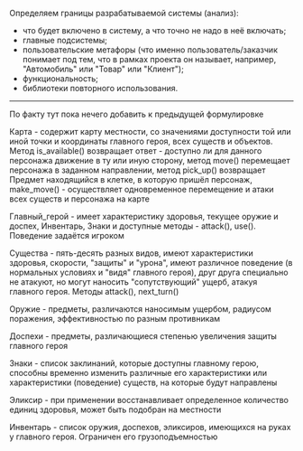 Определяем границы разрабатываемой системы (анализ):

- что будет включено в систему, а что точно не надо в неё включать;
- главные подсистемы;
- пользовательские метафоры (что именно пользователь/заказчик понимает под тем, что в рамках проекта он называет, например, "Автомобиль" или "Товар" или "Клиент");
- функциональность;
- библиотеки повторного использования.

---

По факту тут пока нечего добавить к предыдущей формулировке

Карта - содержит карту местности, со значениями доступности той или иной точки и координаты главного героя, всех существ и объектов. Метод is_available() возвращает ответ - доступно ли для данного персонажа движение в ту или иную сторону, метод move() перемещает персонажа в заданном направлении, метод pick_up() возвращает Предмет находящийся в клетке, в которую пришёл персонаж, make_move() - осуществляет одновременное перемещение и атаки всех существ и персонажа на карте

Главный_герой - имеет характеристику здоровья, текущее оружие и доспех, Инвентарь, Знаки и доступные методы - attack(), use(). Поведение задаётся игроком

Существа - пять-десять разных видов, имеют характеристики здоровья, скорости, "защиты" и "урона", имеют различное поведение (в нормальных условиях и "видя" главного героя), друг друга специально не атакуют, но могут наносить "сопутствующий" ущерб, атакуя главного героя. Методы attack(), next_turn()

Оружие - предметы, различаются наносимым ущербом, радиусом поражения, эффективностью по разным противникам

Доспехи - предметы, различающиеся степенью увеличения защиты главного героя

Знаки - список заклинаний, которые доступны главному герою, способны временно изменить различные его характеристики или характеристики (поведение) существ, на которые будут направлены

Эликсир - при применении восстанавливает определенное количество единиц здоровья, может быть подобран на местности

Инвентарь - список оружия, доспехов, эликсиров, имеющихся на руках у главного героя. Ограничен его грузоподъемностью

